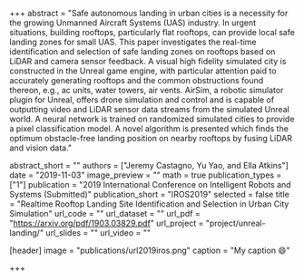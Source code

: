 +++
abstract = "Safe autonomous landing in urban cities is a necessity for the growing Unmanned Aircraft Systems (UAS) industry.  In urgent situations, building rooftops, particularly flat rooftops, can provide local safe landing zones for small UAS.  This paper investigates the real-time identification and selection of safe landing zones on rooftops based on LiDAR and camera sensor feedback.  A visual high fidelity simulated city is constructed in the Unreal game engine, with particular attention paid to accurately generating rooftops and the common obstructions found thereon, e.g., ac units, water towers, air vents. AirSim, a robotic simulator plugin for Unreal, offers drone simulation and control and is capable of outputting video and LiDAR sensor data streams from the simulated Unreal world. A neural network is trained on randomized simulated cities to provide a pixel classification model. A novel algorithm is presented which finds the optimum obstacle-free landing position on nearby rooftops by fusing LiDAR and vision data."

abstract_short = ""
authors = ["Jeremy Castagno, Yu Yao, and Ella Atkins"]
date = "2019-11-03"
image_preview = ""
math = true
publication_types = ["1"]
publication = "2019 International Conference on Intelligent Robots and Systems (Submitted)"
publication_short = "IROS2019"
selected = false
title = "Realtime Rooftop Landing Site Identification and Selection in Urban City Simulation"
url_code = ""
url_dataset = ""
url_pdf = "https://arxiv.org/pdf/1903.03829.pdf"
url_project = "project/unreal-landing/"
url_slides = ""
url_video = ""

[header]
image = "publications/url2019iros.png"
caption = "My caption :smile:"

+++

